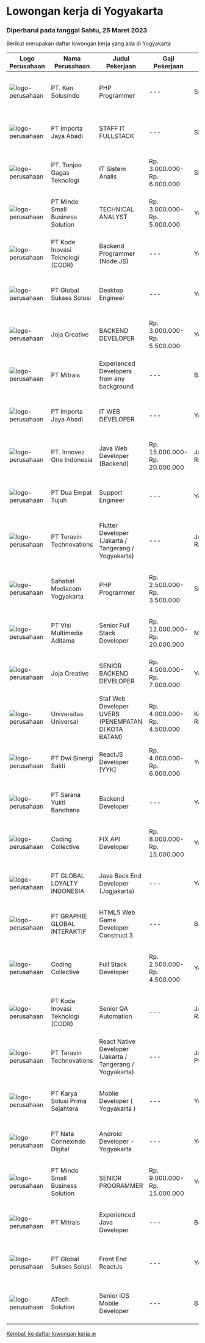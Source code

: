 
  # Lowongan kerja di Yogyakarta

  ### Diperbarui pada tanggal Sabtu, 25 Maret 2023

  Berikut merupakan daftar lowongan kerja yang ada di Yogyakarta

  |Logo Perusahaan | Nama Perusahaan | Judul Pekerjaan | Gaji Pekerjaan | Lokasi | Deskripsi | Tanggal diunggah | Pranala |
  | -------------- | --------------- | --------------- | --------- | --------- | -------------- | ------- | ----------- |
  |![logo-perusahaan](https://image-service-cdn.seek.com.au/1dd0659c59167c6b4f70fa852db8fd8104b4ce4b/ee4dce1061f3f616224767ad58cb2fc751b8d2dc)|PT. Ken Solusindo|PHP Programmer|---|Surakarta|Ken Solusindo is looking for candidates to fill in positions as PHP Programmer based in Solo / Yogyakarta with the following terms:Qualifications:...|Jumat, 24 Maret 2023|https://www.jobstreet.co.id/id/job/php-programmer-4263530?token=0~d509cfb4-9fbe-455e-8311-be505a79afa5&sectionRank=1&jobId=jobstreet-id-job-4263530|
|![logo-perusahaan](https://image-service-cdn.seek.com.au/dd9fc8907cb7c968d1094577ae481d0117bef940/ee4dce1061f3f616224767ad58cb2fc751b8d2dc)|PT Importa Jaya Abadi|STAFF IT FULLSTACK|---|Sleman|IT FULLSTACKKUALIFIKASI Usia maksimal 25 tahun Pendidikan IT/System Informasi Familiar dengan PHP, Rest API, Laravel, CI MySQL, CSS dan JQuery,...|Rabu, 22 Maret 2023|https://www.jobstreet.co.id/id/job/staff-it-fullstack-4251542?token=0~d509cfb4-9fbe-455e-8311-be505a79afa5&sectionRank=2&jobId=jobstreet-id-job-4251542|
|![logo-perusahaan](https://image-service-cdn.seek.com.au/a083bcf6cafe02d372853a92180973ccc0b39376/ee4dce1061f3f616224767ad58cb2fc751b8d2dc)|PT. Tonjoo Gagas Teknologi|IT Sistem Analis|Rp. 3.000.000-Rp. 6.000.000|Sleman|✔ Requirement: Memiliki pengetahuan teknis yang baik tentang teknologi web (sistem informasi, website, aplikasi mobile). Memiliki pengalaman...|Rabu, 22 Maret 2023|https://www.jobstreet.co.id/id/job/it-sistem-analis-4252347?token=0~d509cfb4-9fbe-455e-8311-be505a79afa5&sectionRank=3&jobId=jobstreet-id-job-4252347|
|![logo-perusahaan](https://i.ibb.co/sqvTCh9/112815900-stock-vector-no-image-available-icon-flat-vector.webp)|PT Mindo Small Business Solution|TECHNICAL ANALYST|Rp. 3.000.000-Rp. 5.000.000|Yogyakarta|Minimum Qualifications and Experience : Bachelor's degree in related fields. Have at least 2 years of working experience in the related field...|Kamis, 23 Maret 2023|https://www.jobstreet.co.id/id/job/technical-analyst-4260947?token=0~d509cfb4-9fbe-455e-8311-be505a79afa5&sectionRank=4&jobId=jobstreet-id-job-4260947|
|![logo-perusahaan](https://image-service-cdn.seek.com.au/6d97a4ffe0f325e8e84b260a2064eead4009eff7/ee4dce1061f3f616224767ad58cb2fc751b8d2dc)|PT Kode Inovasi Teknologi (CODR)|Backend Programmer (Node.JS)|---|Yogyakarta|Requirements: Strong ability to facilitate and teach lectures Proficient in the use of a specific programming language (Node.JS / React) Skilled in...|Jumat, 24 Maret 2023|https://www.jobstreet.co.id/id/job/backend-programmer-node.js-4263313?token=0~d509cfb4-9fbe-455e-8311-be505a79afa5&sectionRank=5&jobId=jobstreet-id-job-4263313|
|![logo-perusahaan](https://image-service-cdn.seek.com.au/186a9ca97c9050b5f74b9d52c29d1295c842cef8/ee4dce1061f3f616224767ad58cb2fc751b8d2dc)|PT Global Sukses Solusi|Desktop Engineer|---|Yogyakarta|Job SummaryOur backend programmer will develop and maintain custom modifications to ERP's core system. Develop and maintain data integration and...|Jumat, 24 Maret 2023|https://www.jobstreet.co.id/id/job/desktop-engineer-4255189?token=0~d509cfb4-9fbe-455e-8311-be505a79afa5&sectionRank=6&jobId=jobstreet-id-job-4255189|
|![logo-perusahaan](https://image-service-cdn.seek.com.au/60d7583092c3b48195dbdf83e42b2c982351ddda/ee4dce1061f3f616224767ad58cb2fc751b8d2dc)|Joja Creative|BACKEND DEVELOPER|Rp. 3.000.000-Rp. 5.500.000|Yogyakarta|RESPONSIBILITIES:·        Participate in the entire application lifecycle, focusing on coding and debugging·        Write clean code to develop...|Jumat, 24 Maret 2023|https://www.jobstreet.co.id/id/job/backend-developer-4256747?token=0~d509cfb4-9fbe-455e-8311-be505a79afa5&sectionRank=7&jobId=jobstreet-id-job-4256747|
|![logo-perusahaan](https://image-service-cdn.seek.com.au/969b0c47f133a1e0155056a5d964c63953dd6304/ee4dce1061f3f616224767ad58cb2fc751b8d2dc)|PT Mitrais|Experienced Developers from any background|---|Bali|Build your Career with Mitrais ! We're looking for experienced Software Engineers from any background to be part of our team. What will you be doing? ...|Jumat, 24 Maret 2023|https://www.jobstreet.co.id/id/job/experienced-developers-from-any-background-4262572?token=0~d509cfb4-9fbe-455e-8311-be505a79afa5&sectionRank=8&jobId=jobstreet-id-job-4262572|
|![logo-perusahaan](https://image-service-cdn.seek.com.au/cd40cd7d97052507a8ec3890747892cc72020ed8/ee4dce1061f3f616224767ad58cb2fc751b8d2dc)|PT Importa Jaya Abadi|IT WEB DEVELOPER|---|Yogyakarta|IT WEB DEVELOPERKUALIFIKASI Usia maksimal 30 tahun Pendidikan IT/System Informasi Familiar dengan PHP, Rest API, Laravel, CI MySQL, CSS dan JQuery,...|Rabu, 22 Maret 2023|https://www.jobstreet.co.id/id/job/it-web-developer-4252645?token=0~d509cfb4-9fbe-455e-8311-be505a79afa5&sectionRank=9&jobId=jobstreet-id-job-4252645|
|![logo-perusahaan](https://image-service-cdn.seek.com.au/5ac1ce894c015b4831ba1d1458ad5a1b4e630a93/ee4dce1061f3f616224767ad58cb2fc751b8d2dc)|PT. Innovez One Indonesia|Java Web Developer (Backend)|Rp. 15.000.000-Rp. 20.000.000|Jakarta Raya|We are looking for a dynamic and talented Java Full-Stack Developer with strong OOAD background to join our global team. You will work in a SCRUM team...|Jumat, 24 Maret 2023|https://www.jobstreet.co.id/id/job/java-web-developer-backend-4273459?token=0~d509cfb4-9fbe-455e-8311-be505a79afa5&sectionRank=10&jobId=jobstreet-id-job-4273459|
|![logo-perusahaan](https://image-service-cdn.seek.com.au/77b21a0ee2c136c382dd20b539140dcaf7d79275/ee4dce1061f3f616224767ad58cb2fc751b8d2dc)|PT Dua Empat Tujuh|Support Engineer|---|Yogyakarta|Kualifikasi: SMK, D3, S1 TKJ, RPL, Sistem Informasi / Teknik Informatika Mengerti algoritma pemrograman Menguasai minimal satu bahasa pemrograman...|Selasa, 21 Maret 2023|https://www.jobstreet.co.id/id/job/support-engineer-4249367?token=0~d509cfb4-9fbe-455e-8311-be505a79afa5&sectionRank=11&jobId=jobstreet-id-job-4249367|
|![logo-perusahaan](https://image-service-cdn.seek.com.au/7f5c1a5170737cbfb72ba21f6ae2e7b8eb200d86/ee4dce1061f3f616224767ad58cb2fc751b8d2dc)|PT Teravin Technovations|Flutter  Developer (Jakarta / Tangerang / Yogyakarta)|---|Jakarta Raya|We are looking for a great JavaScript developer who is proficient with Flutter Developer. Requirements :  Minimum Diploma or Bachelor Degree, majoring...|Jumat, 24 Maret 2023|https://www.jobstreet.co.id/id/job/flutter-developer-jakarta-tangerang-yogyakarta-4258969?token=0~d509cfb4-9fbe-455e-8311-be505a79afa5&sectionRank=12&jobId=jobstreet-id-job-4258969|
|![logo-perusahaan](https://i.ibb.co/sqvTCh9/112815900-stock-vector-no-image-available-icon-flat-vector.webp)|Sahabat Mediacom Yogyakarta|PHP Programmer|Rp. 2.500.000-Rp. 3.500.000|Sleman|Responsibilities :Mengembangkan aplikasi untuk kebutuhan clientRequirement :Memiliki semangat belajar secara mandiriMenguasai salah satu framework...|Jumat, 24 Maret 2023|https://www.jobstreet.co.id/id/job/php-programmer-4273306?token=0~d509cfb4-9fbe-455e-8311-be505a79afa5&sectionRank=13&jobId=jobstreet-id-job-4273306|
|![logo-perusahaan](https://image-service-cdn.seek.com.au/b8528c389ba1b59ec14f571684d5a518b5b2a7b1/ee4dce1061f3f616224767ad58cb2fc751b8d2dc)|PT Visi Multimedia Aditama|Senior Full Stack Developer|Rp. 12.000.000-Rp. 20.000.000|Malang|Responsibilities: Develop application using ReactJs and/or NextJS. Work closely with Product Leader to design and build new features and insightful...|Jumat, 24 Maret 2023|https://www.jobstreet.co.id/id/job/senior-full-stack-developer-4273813?token=0~d509cfb4-9fbe-455e-8311-be505a79afa5&sectionRank=14&jobId=jobstreet-id-job-4273813|
|![logo-perusahaan](https://image-service-cdn.seek.com.au/60d7583092c3b48195dbdf83e42b2c982351ddda/ee4dce1061f3f616224767ad58cb2fc751b8d2dc)|Joja Creative|SENIOR BACKEND DEVELOPER|Rp. 4.500.000-Rp. 7.000.000|Yogyakarta|RESPONSIBILITIES:·        Participate in the entire application lifecycle, focusing on coding and debugging·        Write clean code to develop...|Jumat, 24 Maret 2023|https://www.jobstreet.co.id/id/job/senior-backend-developer-4256745?token=0~d509cfb4-9fbe-455e-8311-be505a79afa5&sectionRank=15&jobId=jobstreet-id-job-4256745|
|![logo-perusahaan](https://image-service-cdn.seek.com.au/872a4f5f67ec54088d1d3b199ea228bef1b40ae9/ee4dce1061f3f616224767ad58cb2fc751b8d2dc)|Universitas Universal|Staf Web Developer UVERS (PENEMPATAN DI KOTA BATAM)|Rp. 4.000.000-Rp. 4.500.000|Kepulauan Riau|-Minimal Lulusan S1 Bidang Ilmu Komputer/ Pemrograman-Menguasai konsep web dasar (PHP,HTML,JavaScript,Jquery,etc)-Menguasai framework Laravel dan...|Senin, 20 Maret 2023|https://www.jobstreet.co.id/id/job/staf-web-developer-uvers-penempatan-di-kota-batam-4268578?token=0~d509cfb4-9fbe-455e-8311-be505a79afa5&sectionRank=16&jobId=jobstreet-id-job-4268578|
|![logo-perusahaan](https://image-service-cdn.seek.com.au/e95a061b735bddab1e607e5a77ffcd7088c1c24d/ee4dce1061f3f616224767ad58cb2fc751b8d2dc)|PT Dwi Sinergi Sakti|ReactJS Developer [YYK]|Rp. 4.000.000-Rp. 6.000.000|Yogyakarta|Sebelum anda melamar pastikan anda Domisili di Yogyakarta atau berkenan pindah ke Yogyakarta.Deskripsi PekerjaanSaat ini kita sedang membangun...|Kamis, 23 Maret 2023|https://www.jobstreet.co.id/id/job/reactjs-developer-%5Byyk%5D-4272270?token=0~d509cfb4-9fbe-455e-8311-be505a79afa5&sectionRank=17&jobId=jobstreet-id-job-4272270|
|![logo-perusahaan](https://image-service-cdn.seek.com.au/d532815e7d216534ef42926c57edf5adad2c549a/ee4dce1061f3f616224767ad58cb2fc751b8d2dc)|PT Sarana Yukti Bandhana|Backend Developer|---|Yogyakarta|Job Description : Participate in the entire application life cycle, focusing on coding Write clean and maintainable code based on given requirement...|Rabu, 22 Maret 2023|https://www.jobstreet.co.id/id/job/backend-developer-4251503?token=0~d509cfb4-9fbe-455e-8311-be505a79afa5&sectionRank=18&jobId=jobstreet-id-job-4251503|
|![logo-perusahaan](https://image-service-cdn.seek.com.au/24a7297959412a4000416265921f6daa6368513d/ee4dce1061f3f616224767ad58cb2fc751b8d2dc)|Coding Collective|FIX API Developer|Rp. 8.000.000-Rp. 15.000.000|Yogyakarta|Responsibility Connecting an Excel spreadsheet  to a FIX API involves creating an automated script that can trigger the FIX API from within Excel....|Rabu, 22 Maret 2023|https://www.jobstreet.co.id/id/job/fix-api-developer-4252198?token=0~d509cfb4-9fbe-455e-8311-be505a79afa5&sectionRank=19&jobId=jobstreet-id-job-4252198|
|![logo-perusahaan](https://image-service-cdn.seek.com.au/5701acf4d572ac7723a97139e9e9de3e7e393e04/ee4dce1061f3f616224767ad58cb2fc751b8d2dc)|PT GLOBAL LOYALTY INDONESIA|Java Back End Developer (Jogjakarta)|---|Yogyakarta|Responsibilities : Create, maintain, and improve highly concurrent systems. Be part of a team and collaborate across groups. Write clean code using...|Rabu, 22 Maret 2023|https://www.jobstreet.co.id/id/job/java-back-end-developer-jogjakarta-4252309?token=0~d509cfb4-9fbe-455e-8311-be505a79afa5&sectionRank=20&jobId=jobstreet-id-job-4252309|
|![logo-perusahaan](https://image-service-cdn.seek.com.au/f9a751ea24d68e4658d0eb7882e2db58a9b95cb0/ee4dce1061f3f616224767ad58cb2fc751b8d2dc)|PT GRAPHIE GLOBAL INTERAKTIF|HTML5 Web Game Developer Construct 3|---|Bali|Deskripsi Pekerjaan : Usia maksimal 35 tahun Pendidikan terakhir minimal D3 Menyenangi dunia aplikasi komputer dan pembuatan game Mempunyai kemampuan...|Selasa, 21 Maret 2023|https://www.jobstreet.co.id/id/job/html5-web-game-developer-construct-3-4258701?token=0~d509cfb4-9fbe-455e-8311-be505a79afa5&sectionRank=21&jobId=jobstreet-id-job-4258701|
|![logo-perusahaan](https://image-service-cdn.seek.com.au/24a7297959412a4000416265921f6daa6368513d/ee4dce1061f3f616224767ad58cb2fc751b8d2dc)|Coding Collective|Full Stack Developer|Rp. 2.500.000-Rp. 4.500.000|Yogyakarta|Our client is a cybersecurity company from Yogyakarta which focuses on vulnerability assessment and penetration testing.RESPONSIBILITIESThe successful...|Rabu, 22 Maret 2023|https://www.jobstreet.co.id/id/job/full-stack-developer-4257528?token=0~d509cfb4-9fbe-455e-8311-be505a79afa5&sectionRank=22&jobId=jobstreet-id-job-4257528|
|![logo-perusahaan](https://image-service-cdn.seek.com.au/6d97a4ffe0f325e8e84b260a2064eead4009eff7/ee4dce1061f3f616224767ad58cb2fc751b8d2dc)|PT Kode Inovasi Teknologi (CODR)|Senior QA Automation|---|Jakarta Raya|Minimum Requirements: Candidates must possess at least a Bachelor's Degree in Engineering (Computer/Telecommunication), Computer Science/Information...|Rabu, 22 Maret 2023|https://www.jobstreet.co.id/id/job/senior-qa-automation-4251849?token=0~d509cfb4-9fbe-455e-8311-be505a79afa5&sectionRank=23&jobId=jobstreet-id-job-4251849|
|![logo-perusahaan](https://image-service-cdn.seek.com.au/00c5fccd7e7da99c6c551506f244b709f37b24cb/ee4dce1061f3f616224767ad58cb2fc751b8d2dc)|PT Teravin Technovations|React Native Developer (Jakarta / Tangerang / Yogyakarta)|---|Jakarta Pusat|Job Description :  We are looking for a great JavaScript developer who is proficient with React.js. Your primary focus will be on developing user...|Jumat, 24 Maret 2023|https://www.jobstreet.co.id/id/job/react-native-developer-jakarta-tangerang-yogyakarta-4258958?token=0~d509cfb4-9fbe-455e-8311-be505a79afa5&sectionRank=24&jobId=jobstreet-id-job-4258958|
|![logo-perusahaan](https://image-service-cdn.seek.com.au/bb0f2c313297f2db3d497466b95d7da85644edc0/ee4dce1061f3f616224767ad58cb2fc751b8d2dc)|PT Karya Solusi Prima Sejahtera|Moblie Developer ( Yogyakarta )|---|Yogyakarta|Kualifikasi Pendidikan Minimal D3 Memiliki kemampuan dalam pengembangan Aplikasi Mobile menggunakan Flutter dan Ionic Memiliki kemampuan dalam...|Selasa, 21 Maret 2023|https://www.jobstreet.co.id/id/job/moblie-developer-yogyakarta-4249630?token=0~d509cfb4-9fbe-455e-8311-be505a79afa5&sectionRank=25&jobId=jobstreet-id-job-4249630|
|![logo-perusahaan](https://image-service-cdn.seek.com.au/8d0b5a38ccc2120b6fe64009f515525db626da97/ee4dce1061f3f616224767ad58cb2fc751b8d2dc)|PT Nata Connexindo Digital|Android Developer - Yogyakarta|---|Yogyakarta|General Specification: Young passionate, maximal age 30 D3/S1 in Information Technology (Computer Science) with minimum IPK 3.00 Must be a creative,...|Rabu, 22 Maret 2023|https://www.jobstreet.co.id/id/job/android-developer-yogyakarta-4252374?token=0~d509cfb4-9fbe-455e-8311-be505a79afa5&sectionRank=26&jobId=jobstreet-id-job-4252374|
|![logo-perusahaan](https://i.ibb.co/sqvTCh9/112815900-stock-vector-no-image-available-icon-flat-vector.webp)|PT Mindo Small Business Solution|SENIOR PROGRAMMER|Rp. 9.000.000-Rp. 15.000.000|Yogyakarta|Qualifications: Expertise in one of these Programming languages is a must (python, PHP or Golang). Good analytical skills and ability to follow the...|Minggu, 19 Maret 2023|https://www.jobstreet.co.id/id/job/senior-programmer-4256947?token=0~d509cfb4-9fbe-455e-8311-be505a79afa5&sectionRank=27&jobId=jobstreet-id-job-4256947|
|![logo-perusahaan](https://image-service-cdn.seek.com.au/969b0c47f133a1e0155056a5d964c63953dd6304/ee4dce1061f3f616224767ad58cb2fc751b8d2dc)|PT Mitrais|Experienced Java Developer|---|Bali|Build your Career with Mitrais! We have clients who are urgently looking for Experienced Java developers for an immediate start.What will you be...|Jumat, 24 Maret 2023|https://www.jobstreet.co.id/id/job/experienced-java-developer-4262569?token=0~d509cfb4-9fbe-455e-8311-be505a79afa5&sectionRank=28&jobId=jobstreet-id-job-4262569|
|![logo-perusahaan](https://image-service-cdn.seek.com.au/f494db2ac8c7d08350bf47fb863706a2c8511c12/ee4dce1061f3f616224767ad58cb2fc751b8d2dc)|PT Global Sukses Solusi|Front End ReactJs|---|Yogyakarta|Help build the world-class productivity and collaboration platform Building and maintaining product features, ensuring performance, security and...|Selasa, 21 Maret 2023|https://www.jobstreet.co.id/id/job/front-end-reactjs-4269471?token=0~d509cfb4-9fbe-455e-8311-be505a79afa5&sectionRank=29&jobId=jobstreet-id-job-4269471|
|![logo-perusahaan](https://image-service-cdn.seek.com.au/47c310cb4a4b2f78eb96e68d023d29f0872524d1/ee4dce1061f3f616224767ad58cb2fc751b8d2dc)|ATech Solution|Senior iOS Mobile Developer|---|Bali|Responsibilities: Research, design, develop, enhance, and maintain high performance iOS applications Collaborate with cross functional teams to...|Kamis, 23 Maret 2023|https://www.jobstreet.co.id/id/job/senior-ios-mobile-developer-4253498?token=0~d509cfb4-9fbe-455e-8311-be505a79afa5&sectionRank=30&jobId=jobstreet-id-job-4253498|


  [Kembali ke daftar lowongan kerja 🔙](../README.md#daftar-lowongan-kerja)
  